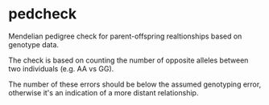 # pedcheck
Mendelian pedigree check for parent-offspring realtionships based on genotype data.

The check is based on counting the number of opposite alleles between two individuals (e.g. AA vs GG).

The number of these errors should be below the assumed genotyping error, otherwise it's an indication of a more distant relationship.
